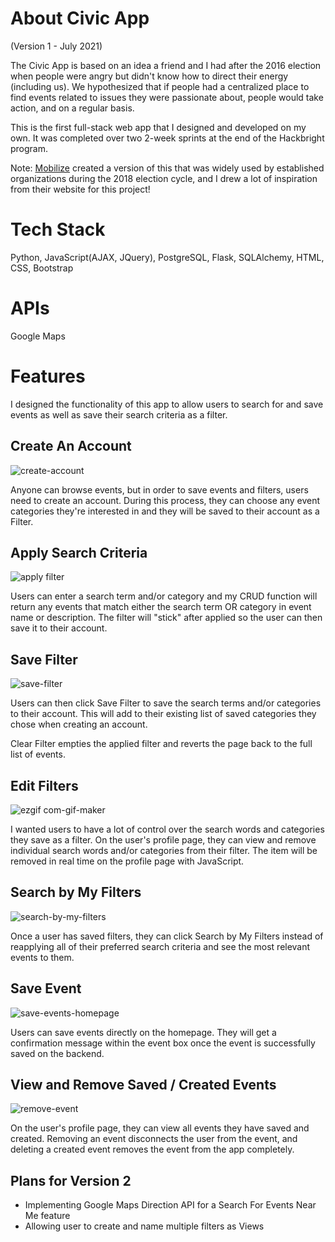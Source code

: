 # About Civic App 
(Version 1 - July 2021)

The Civic App is based on an idea a friend and I had after the 2016 election when people were angry but didn't know how to direct their energy (including us). We hypothesized that if people had a centralized place to find events related to issues they were passionate about, people would take action, and on a regular basis. 

This is the first full-stack web app that I designed and developed on my own. It was completed over two 2-week sprints at the end of the Hackbright program.

Note: [Mobilize](https://www.mobilize.us/) created a version of this that was widely used by established organizations during the 2018 election cycle, and I drew a lot of inspiration from their website for this project!

# Tech Stack
Python, JavaScript(AJAX, JQuery), PostgreSQL, Flask, SQLAlchemy, HTML, CSS, Bootstrap

# APIs
Google Maps

# Features
I designed the functionality of this app to allow users to search for and save events as well as save their search criteria as a filter. 

## Create An Account
![create-account](https://user-images.githubusercontent.com/69096063/124669714-b3888b00-de67-11eb-8cd2-054893a3bf37.gif)

Anyone can browse events, but in order to save events and filters, users need to create an account. During this process, they can choose any event categories they're interested in and they will be saved to their account as a Filter.

## Apply Search Criteria 
![apply filter](https://user-images.githubusercontent.com/69096063/124665892-25f66c80-de62-11eb-944b-c9828fa146eb.gif)

Users can enter a search term and/or category and my CRUD function will return any events that match either the search term OR category in event name or description. The filter will "stick" after applied so the user can then save it to their account. 

## Save Filter
![save-filter](https://user-images.githubusercontent.com/69096063/124666390-d2d0e980-de62-11eb-8b96-b245808de3c8.gif)

Users can then click Save Filter to save the search terms and/or categories to their account. This will add to their existing list of saved categories they chose when creating an account. 

Clear Filter empties the applied filter and reverts the page back to the full list of events.

## Edit Filters
![ezgif com-gif-maker](https://user-images.githubusercontent.com/69096063/124664226-fcd4dc80-de5f-11eb-946f-9a5945a67b0a.gif)

I wanted users to have a lot of control over the search words and categories they save as a filter. On the user's profile page, they can view and remove individual search words and/or categories from their filter. The item will be removed in real time on the profile page with JavaScript. 

## Search by My Filters
![search-by-my-filters](https://user-images.githubusercontent.com/69096063/124668162-4e339a80-de65-11eb-96ad-3395c6405931.gif)

Once a user has saved filters, they can click Search by My Filters instead of reapplying all of their preferred search criteria and see the most relevant events to them. 

## Save Event 
![save-events-homepage](https://user-images.githubusercontent.com/69096063/124665144-3528ea80-de61-11eb-9311-ae5902c42b6b.gif)

Users can save events directly on the homepage. They will get a confirmation message within the event box once the event is successfully saved on the backend. 

## View and Remove Saved / Created Events
![remove-event](https://user-images.githubusercontent.com/69096063/124669096-b040cf80-de66-11eb-9566-cb91c25f1f1e.gif)

On the user's profile page, they can view all events they have saved and created. Removing an event disconnects the user from the event, and deleting a created event removes the event from the app completely. 

## Plans for Version 2

- Implementing Google Maps Direction API for a Search For Events Near Me feature
- Allowing user to create and name multiple filters as Views
